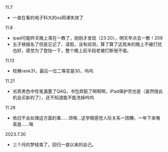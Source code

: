 11.7

- 一直在看的电子科大的os网课失效了

11.8

- ipad可能昨天晚上落在一教了，刚刚才发现（23:20），明天早点去一教！209
- 五子棋报名了但是忘记了，请假，没有综测，算了算了这周末的晚上不被打扰也好，感觉为了登陆一下，整个晚上前半段老被打断很不值。

11.13

- 校赛rank31，最后一位二等奖是30，呜呜

11.21

- 劣质黑色中性笔漏墨了QAQ，书包弄脏了啊啊啊，iPad保护壳也是（虽然借此机会买新的了），还不知道能不能洗掉呜呜

11.26

- 依旧不会处理这方面的事……烦唉…这学期感觉人际关系一团糟，一年下来俺真是……唉



2023.7.30

- 三个月的梦结束了，回归一直以来的自己。
